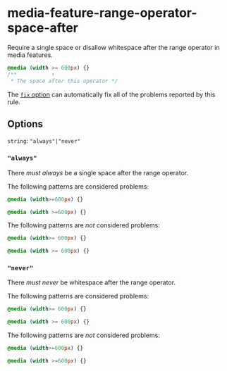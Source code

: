 # media-feature-range-operator-space-after

Require a single space or disallow whitespace after the range operator in media features.

```css
@media (width >= 600px) {}
/**           ↑
 * The space after this operator */
```

The [`fix` option](../../../docs/user-guide/options.md#fix) can automatically fix all of the problems reported by this rule.

## Options

`string`: `"always"|"never"`

### `"always"`

There _must always_ be a single space after the range operator.

The following patterns are considered problems:

```css
@media (width>=600px) {}
```

```css
@media (width >=600px) {}
```

The following patterns are _not_ considered problems:

```css
@media (width>= 600px) {}
```

```css
@media (width >= 600px) {}
```

### `"never"`

There _must never_ be whitespace after the range operator.

The following patterns are considered problems:

```css
@media (width>= 600px) {}
```

```css
@media (width >= 600px) {}
```

The following patterns are _not_ considered problems:

```css
@media (width>=600px) {}
```

```css
@media (width >=600px) {}
```
